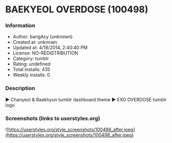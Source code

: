 # BAEKYEOL OVERDOSE (100498)

### Information
- Author: bangAcy (unknown)
- Created at: unknown
- Updated at: 4/18/2014, 2:40:40 PM
- License: NO-REDISTRIBUTION
- Category: tumblr
- Rating: undefined
- Total installs: 435
- Weekly installs: 0


### Description
► Chanyeol & Baekhyun tumblr dashboard theme
► EXO OVERDOSE tumblr logo


### Screenshots (links to userstyles.org)
![https://userstyles.org/style_screenshots/100498_after.jpeg](https://userstyles.org/style_screenshots/100498_after.jpeg)



